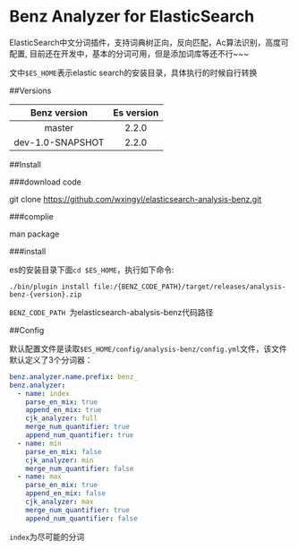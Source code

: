 # Benz Analyzer for ElasticSearch

ElasticSearch中文分词插件，支持词典树正向，反向匹配，Ac算法识别，高度可配置, 目前还在开发中，基本的分词可用，但是添加词库等还不行~~~

文中`$ES_HOME`表示elastic search的安装目录，具体执行的时候自行转换

##Versions

|   Benz version   | Es version |
| :--------------: | :--------: |
|      master      |   2.2.0    |
| dev-1.0-SNAPSHOT |   2.2.0    |

##Install

###download code

git clone https://github.com/wxingyl/elasticsearch-analysis-benz.git

###complie

man package

###install

es的安装目录下面`cd $ES_HOME`，执行如下命令:

```shell
./bin/plugin install file:/{BENZ_CODE_PATH}/target/releases/analysis-benz-{version}.zip
```

`BENZ_CODE_PATH `为elasticsearch-abalysis-benz代码路径

##Config

默认配置文件是读取`$ES_HOME/config/analysis-benz/config.yml`文件，该文件默认定义了3个分词器：

```yaml
benz.analyzer.name.prefix: benz_
benz.analyzer:
  - name: index
    parse_en_mix: true
    append_en_mix: true
    cjk_analyzer: full
    merge_num_quantifier: true
    append_num_quantifier: true
  - name: min
    parse_en_mix: false
    cjk_analyzer: min
    merge_num_quantifier: false
  - name: max
    parse_en_mix: true
    append_en_mix: false
    cjk_analyzer: max
    merge_num_quantifier: true
    append_num_quantifier: false
```

`index`为尽可能的分词